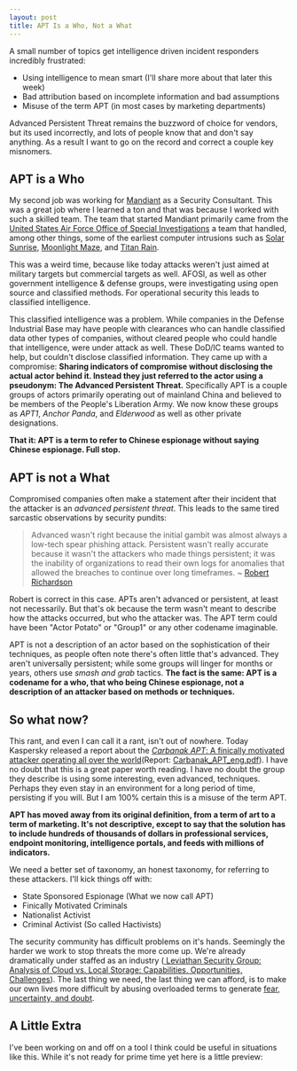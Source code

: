 ```yaml
---
layout: post
title: APT Is a Who, Not a What
---
```


A small number of topics get intelligence driven incident responders incredibly frustrated:

- Using intelligence to mean smart (I'll share more about that later this week)
- Bad attribution based on incomplete information and bad assumptions
- Misuse of the term APT (in most cases by marketing departments)

Advanced Persistent Threat remains the buzzword of choice for vendors, but its used incorrectly, and lots of people know that and don't say anything. As a result I want to go on the record and correct a couple key misnomers.

## APT is a Who

My second job was working for [Mandiant](https://www.mandiant.com/) as a Security Consultant. This was a great job where I learned a ton and that was because I worked with such a skilled team. The team that started Mandiant primarily came from the [United States Air Force Office of Special Investigations](http://www.osi.af.mil/) a team that handled, among other things, some of the earliest computer intrusions such as [Solar Sunrise](http://en.wikipedia.org/wiki/Ehud_Tenenbaum), [Moonlight Maze](http://en.wikipedia.org/wiki/Moonlight_Maze), and [Titan Rain](http://en.wikipedia.org/wiki/Titan_Rain).

This was a weird time, because like today attacks weren't just aimed at military targets but commercial targets as well. AFOSI, as well as other government intelligence & defense groups, were investigating using open source and classified methods. For operational security this leads to classified intelligence.

This classified intelligence was a problem. While companies in the Defense Industrial Base may have people with clearances who can handle classified data other types of companies, without cleared people who could handle that intelligence, were under attack as well. These DoD/IC teams wanted to help, but couldn't disclose classified information.  They came up with a compromise: __Sharing indicators of compromise without disclosing the actual actor behind it. Instead they just referred to the actor using a pseudonym: The Advanced Persistent Threat.__ Specifically APT is a couple groups of actors primarily operating out of mainland China and believed to be members of the People's Liberation Army. We now know these groups as _APT1_, _Anchor Panda_, and _Elderwood_ as well as other private designations.

__That it: APT is a term to refer to Chinese espionage without saying Chinese espionage. Full stop.__

## APT is not a What

Compromised companies often make a statement after their incident that the attacker is an _advanced persistent threat_. This leads to the same tired sarcastic observations by security pundits:

> Advanced wasn't right because the initial gambit was almost always a low-tech spear phishing attack. Persistent wasn't really accurate because it wasn't the attackers who made things persistent; it was the inability of organizations to read their own logs for anomalies that allowed the breaches to continue over long timeframes. ~ [Robert Richardson](http://searchsecurity.techtarget.com/opinion/Advanced-persistent-threats-Has-the-industry-moved-on)

Robert is correct in this case. APTs aren't advanced or persistent, at least not necessarily. But that's ok because the term wasn't meant to describe how the attacks occurred, but who the attacker was. The APT term could have been "Actor Potato" or "Group1" or any other codename imaginable.

APT is not a description of an actor based on the sophistication of their techniques, as people often note there's often little that's advanced. They aren't universally persistent; while some groups will linger for months or years, others use _smash and grab_ tactics. __The fact is the same: APT is a codename for a who, that who being Chinese espionage, not a description of an attacker based on methods or techniques.__

## So what now?

This rant, and even I can call it a rant, isn't out of nowhere. Today Kaspersky released a report about the [_Carbanak APT_: A finically motivated attacker operating all over the world](http://securelist.com/blog/research/68732/the-great-bank-robbery-the-carbanak-apt/)(Report: [<i class="fa fa-file-pdf-o"></i> Carbanak_APT_eng.pdf](http://25zbkz3k00wn2tp5092n6di7b5k.wpengine.netdna-cdn.com/files/2015/02/Carbanak_APT_eng.pdf)). I have no doubt that this is a great paper worth reading. I have no doubt the group they describe is using some interesting, even advanced, techniques. Perhaps they even stay in an environment for a long period of time, persisting if you will. But I am 100% certain this is a misuse of the term APT.

__APT has moved away from its original definition, from a term of art to a term of marketing. It's not descriptive, except to say that the solution has to include hundreds of thousands of dollars in professional services, endpoint monitoring, intelligence portals, and feeds with millions of indicators.__

We need a better set of taxonomy, an honest taxonomy, for referring to these attackers. I'll kick things off with:

- State Sponsored Espionage (What we now call APT)
- Finically Motivated Criminals
- Nationalist Activist
- Criminal Activist (So called Hactivists)

The security community has difficult problems on it's hands. Seemingly the harder we work to stop threats the more come up. We're already dramatically under staffed as an industry ([<i class="fa fa-file-pdf-o"></i> Leviathan Security Group: Analysis of Cloud vs. Local Storage:
Capabilities, Opportunities, Challenges](http://www.leviathansecurity.com/wp-content/uploads/Value-of-Cloud-Security-Scarcity.pdf)). The last thing we need, the last thing we can afford, is to make our own lives more difficult by abusing overloaded terms to generate [fear, uncertainty, and doubt](http://www.faronics.com/assets/NextGenerationMalware.jpg).

## A Little Extra
I've been working on and off on a tool I think could be useful in situations like this. While it's not  ready for prime time yet here is a little preview:

<script src="https://gist.github.com/sroberts/4a6677e66989d74a42ae.js"></script>
